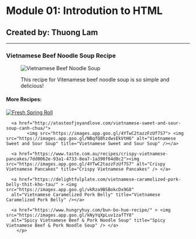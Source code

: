 <!DOCTYPE html>
<html>
<body>
    <h1>Module 01: Introdution to HTML </h1>
    <h2>Created by: Thuong Lam </h2>
    <hr>
		<h3>Vietnamese Beef Noodle Soup Recipe</h3>
		<figure>
			<img src="https://images.app.goo.gl/kNFDotS59o2bD6uK8" 
      alt="Vietnamese Beef Noodle Soup" title="Vietnamese Beef Noodle Soup" />
      <a href="https://kitchen.nine.com.au/recipes/easy-vietnamese-beef-noodle-soup-pho/5dbe09f8-6a8f-4225-975d-8848425dcff6" target="blank"> </a>
		<p>
				<figcaption>
					This recipe for Vitenamese beef noodle soup is so simple and delicious!
				</figcaption>
		</p>
      </figure>
		<h4>More Recipes:</h4>
		<p>
			<a href="https://tastesbetterfromscratch.com/fresh-spring-rolls/"> <img src="https://images.app.goo.gl/Q3SM679jBPCixuVw8" 
      alt="Fresh Spring Roll" title="Fresh Spring Roll" /> </a>
      
      <a href="http://atasteofjoyandlove.com/vietnamese-sweet-and-sour-soup-canh-chua/">
			<img src="https://images.app.goo.gl/4YTwC2tazzFzUf7S7"> <img src="https://images.app.goo.gl/NBqfQ8hzdwsEkVtH6" alt="Vietnamese Sweet and Sour Soup" title="Vietnamese Sweet and Sour Soup" /></a>
			
      <a href="https://www.taste.com.au/recipes/crispy-vietnamese-pancakes/7dd0062e-93a1-4733-8ea7-1a390f64d8c2"><img src="https://images.app.goo.gl/4YTwC2tazzFzUf7S7" alt="Crispy Vietnamese Pancakes" title="Crispy Vietnamese Pancakes" /> </a>
      
      <a href="https://delightfulplate.com/vietnamese-caramelized-pork-belly-thit-kho-tau/" > <img src="https://images.app.goo.gl/vkRza9BSBokcDx9G8" 
      alt="Vietnamese Caramelized Pork Belly" title="Vietnamese Caramelized Pork Belly" /></a>
      
      <a href="https://www.hungryhuy.com/bun-bo-hue-recipe/" > <img src="https://images.app.goo.gl/kNyYqXpLuv1zafTY8" 
      alt="Spicy Vietnamese Beef & Pork Noodle Soup" title="Spicy Vietnamese Beef & Pork Noodle Soup" /> </a>
		</p>
</body>
</html>
